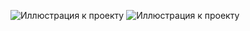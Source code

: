 ![Иллюстрация к проекту](https://github.com/shiriaeva/java-framework-spring/tree/main/homework5/images/books.png)
![Иллюстрация к проекту](https://github.com/shiriaeva/java-framework-spring/tree/main/homework5/images/page.png)
